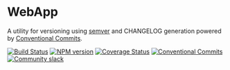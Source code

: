 # WebApp

A utility for versioning using [semver](https://semver.org/) and CHANGELOG generation powered by [Conventional Commits](https://conventionalcommits.org).

[![Build Status](https://travis-ci.org/conventional-changelog/standard-version.svg?branch=master)](https://travis-ci.org/conventional-changelog/standard-version)
[![NPM version](https://img.shields.io/npm/v/standard-version.svg)](https://www.npmjs.com/package/standard-version)
[![Coverage Status](https://coveralls.io/repos/conventional-changelog/standard-version/badge.svg?branch=)](https://coveralls.io/r/conventional-changelog/standard-version?branch=master)
[![Conventional Commits](https://img.shields.io/badge/Conventional%20Commits-1.0.0-yellow.svg)](https://conventionalcommits.org)
[![Community slack](http://devtoolscommunity.herokuapp.com/badge.svg)](http://devtoolscommunity.herokuapp.com)

